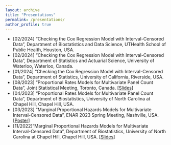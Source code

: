 ```yaml
---
layout: archive
title: "Presentations"
permalink: /presentations/
author_profile: true
---
```


- [02/2024] “Checking the Cox Regression Model with Interval-Censored Data”, Department of Biostatistics and Data Science, UTHealth School of Public Health, Houston, USA.
- [02/2024] “Checking the Cox Regression Model with Interval-Censored Data”, Department of Statistics and Actuarial Science, University of Waterloo, Waterloo, Canada.
- [01/2024] “Checking the Cox Regression Model with Interval-Censored Data”, Department of Statistics, University of California, Riverside, USA.
- [08/2023] “Proportional Rates Models for Multivariate Panel Count Data”, Joint Statistical Meeting, Toronto, Canada. \[[Slides](/files/presentations/panelcount-JSM2023.pdf)\]
- [04/2023] “Proportional Rates Models for Multivariate Panel Count Data”, Department of Biostatistics, University of North Carolina at Chapel Hill, Chapel Hill, USA.
- [03/2023] “Marginal Proportional Hazards Models for Multivariate Interval-Censored Data”, ENAR 2023 Spring Meeting, Nashville, USA. \[[Poster](/files/presentations/ENAR2023.pdf)\]
- [11/2022]“Marginal Proportional Hazards Models for Multivariate Interval-Censored Data”, Department of Biostatistics, University of North Carolina at Chapel Hill, Chapel Hill, USA. \[[Slides](/files/presentations/UNC-seminar-2022.pdf)\]
